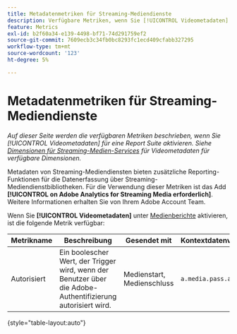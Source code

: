 ```yaml
---
title: Metadatenmetriken für Streaming-Mediendienste
description: Verfügbare Metriken, wenn Sie [!UICONTROL Videometadaten] für eine Report Suite aktivieren.
feature: Metrics
exl-id: b2f60a34-e139-4498-bf71-74d291759ef2
source-git-commit: 7609ecb3c34fb0bc8293fc1ecd409cfabb327295
workflow-type: tm+mt
source-wordcount: '123'
ht-degree: 5%

---
```


# Metadatenmetriken für Streaming-Mediendienste

*Auf dieser Seite werden die verfügbaren Metriken beschrieben, wenn Sie [!UICONTROL Videometadaten] für eine Report Suite aktivieren. Siehe [Dimensionen für Streaming-Medien-Services](../dimensions/sm-video-metadata.md) für Videometadaten für verfügbare Dimensionen.*

Metadaten von Streaming-Mediendiensten bieten zusätzliche Reporting-Funktionen für die Datenerfassung über Streaming-Mediendienstbibliotheken. Für die Verwendung dieser Metriken ist das Add **[!UICONTROL on Adobe Analytics for Streaming Media erforderlich]**. Weitere Informationen erhalten Sie von Ihrem Adobe Account Team.

Wenn Sie **[!UICONTROL Videometadaten]** unter [Medienberichte](/help/admin/admin/c-manage-report-suites/c-edit-report-suites/media-management.md) aktivieren, ist die folgende Metrik verfügbar:

| Metrikname | Beschreibung | Gesendet mit | Kontextdatenvariable |
| --- | --- | --- | --- |
| Autorisiert | Ein boolescher Wert, der Trigger wird, wenn der Benutzer über die Adobe-Authentifizierung autorisiert wird. | Medienstart, Medienschluss | `a.media.pass.auth` |

{style="table-layout:auto"}
